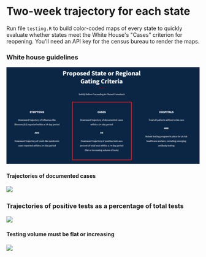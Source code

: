 # Two-week trajectory for each state

Run file `testing.R` to build color-coded maps of every state to quickly evaluate whether states meet the White House's "Cases" criterion for reopening. You'll need an API key for the census bureau to render the maps. 

### White house guidelines

![](guidelines.png)

#### Trajectories of documented cases

![](cases.png)

### Trajectories of positive tests as a percentage of total tests

![](ratio.png)

#### Testing volume must be flat or increasing 

![](total.png)

